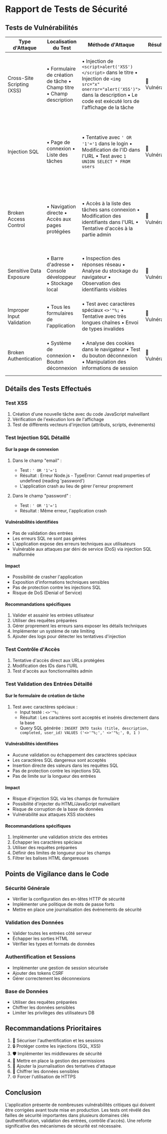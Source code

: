 # Rapport de Tests de Sécurité

## Tests de Vulnérabilités

| Type d'Attaque             | Localisation du Test                                                  | Méthode d'Attaque                                                                                                                                                                              | Résultat     | Impact                                                                                                                      |
| -------------------------- | --------------------------------------------------------------------- | ---------------------------------------------------------------------------------------------------------------------------------------------------------------------------------------------- | ------------ | --------------------------------------------------------------------------------------------------------------------------- |
| Cross-Site Scripting (XSS) | • Formulaire de création de tâche  • Champ titre  • Champ description | • Injection de `<script>alert('XSS')</script>` dans le titre  • Injection de `<img src="x" onerror="alert('XSS')">` dans la description  • Le code est exécuté lors de l'affichage de la tâche | 🔴 Vulnérable | • Le code JavaScript malveillant est exécuté  • Possible vol de cookies de session  • Modification du contenu de la page    |
| Injection SQL              | • Page de connexion  • Liste des tâches                               | • Tentative avec `' OR '1'='1` dans le login  • Modification de l'ID dans l'URL  • Test avec `1 UNION SELECT * FROM users`                                                                     | 🔴 Vulnérable | • Connexion possible sans identifiants valides  • Accès aux données d'autres utilisateurs  • Possible extraction de la base |
| Broken Access Control      | • Navigation directe  • Accès aux pages protégées                     | • Accès à la liste des tâches sans connexion  • Modification des identifiants dans l'URL  • Tentative d'accès à la partie admin                                                                | 🔴 Vulnérable | • Accès aux tâches sans authentification  • Visualisation des tâches d'autres utilisateurs  • Pas de vérification de rôle   |
| Sensitive Data Exposure    | • Barre d'adresse  • Console développeur  • Stockage local            | • Inspection des réponses réseau  • Analyse du stockage du navigateur  • Observation des identifiants visibles                                                                                 | 🔴 Vulnérable | • Identifiants techniques exposés  • Données sensibles en clair  • Pas de HTTPS                                             |
| Improper Input Validation  | • Tous les formulaires de l'application                               | • Test avec caractères spéciaux `<>'"%;`  • Tentative avec très longues chaînes  • Envoi de types invalides                                                                                    | 🔴 Vulnérable | • Aucune validation côté serveur  • Pas de limite de taille  • Accepte tous les types                                       |
| Broken Authentication      | • Système de connexion  • Bouton déconnexion                          | • Analyse des cookies dans le navigateur  • Test du bouton déconnexion  • Manipulation des informations de session                                                                             | 🔴 Vulnérable | • Session non sécurisée  • Pas de déconnexion réelle  • Tokens non utilisés                                                 |

## Détails des Tests Effectués

### Test XSS

1. Création d'une nouvelle tâche avec du code JavaScript malveillant
2. Vérification de l'exécution lors de l'affichage
3. Test de différents vecteurs d'injection (attributs, scripts, événements)

### Test Injection SQL Détaillé

#### Sur la page de connexion

1. Dans le champ "email" :
   - Test : `' OR '1'='1`
   - Résultat : Erreur Node.js - TypeError: Cannot read properties of undefined (reading 'password')
   - L'application crash au lieu de gérer l'erreur proprement

2. Dans le champ "password" :
   - Test : `' OR '1'='1`
   - Résultat : Même erreur, l'application crash

#### Vulnérabilités identifiées

- Pas de validation des entrées
- Les erreurs SQL ne sont pas gérées
- L'application expose des erreurs techniques aux utilisateurs
- Vulnérable aux attaques par déni de service (DoS) via injection SQL malformée

#### Impact

- Possibilité de crasher l'application
- Exposition d'informations techniques sensibles
- Pas de protection contre les injections SQL
- Risque de DoS (Denial of Service)

#### Recommandations spécifiques

1. Valider et assainir les entrées utilisateur
2. Utiliser des requêtes préparées
3. Gérer proprement les erreurs sans exposer les détails techniques
4. Implémenter un système de rate limiting
5. Ajouter des logs pour détecter les tentatives d'injection

### Test Contrôle d'Accès

1. Tentative d'accès direct aux URLs protégées
2. Modification des IDs dans l'URL
3. Test d'accès aux fonctionnalités admin

### Test Validation des Entrées Détaillé

#### Sur le formulaire de création de tâche

1. Test avec caractères spéciaux :
   - Input testé : `<>'"%;`
   - Résultat : Les caractères sont acceptés et insérés directement dans la base
   - Query SQL générée : `INSERT INTO tasks (title, description, completed, user_id) VALUES ('<>'"%;',' <>'"%;', 0, 1 )`

#### Vulnérabilités identifiées

- Aucune validation ou échappement des caractères spéciaux
- Les caractères SQL dangereux sont acceptés
- Insertion directe des valeurs dans les requêtes SQL
- Pas de protection contre les injections SQL
- Pas de limite sur la longueur des entrées

#### Impact

- Risque d'injection SQL via les champs de formulaire
- Possibilité d'injecter du HTML/JavaScript malveillant
- Risque de corruption de la base de données
- Vulnérabilité aux attaques XSS stockées

#### Recommandations spécifiques

1. Implémenter une validation stricte des entrées
2. Échapper les caractères spéciaux
3. Utiliser des requêtes préparées
4. Définir des limites de longueur pour les champs
5. Filtrer les balises HTML dangereuses

## Points de Vigilance dans le Code

### Sécurité Générale

- Vérifier la configuration des en-têtes HTTP de sécurité
- Implémenter une politique de mots de passe forts
- Mettre en place une journalisation des événements de sécurité

### Validation des Données

- Valider toutes les entrées côté serveur
- Échapper les sorties HTML
- Vérifier les types et formats de données

### Authentification et Sessions

- Implémenter une gestion de session sécurisée
- Ajouter des tokens CSRF
- Gérer correctement les déconnexions

### Base de Données

- Utiliser des requêtes préparées
- Chiffrer les données sensibles
- Limiter les privilèges des utilisateurs DB

## Recommandations Prioritaires

1. 🚨 Sécuriser l'authentification et les sessions
2. 🔒 Protéger contre les injections (SQL, XSS)
3. 🛡️ Implémenter les middlewares de sécurité
4. 🔑 Mettre en place la gestion des permissions
5. 📝 Ajouter la journalisation des tentatives d'attaque
6. 🔐 Chiffrer les données sensibles
7. 🌐 Forcer l'utilisation de HTTPS

## Conclusion

L'application présente de nombreuses vulnérabilités critiques qui doivent être corrigées avant toute mise en production. Les tests ont révélé des failles de sécurité importantes dans plusieurs domaines clés (authentification, validation des entrées, contrôle d'accès). Une refonte significative des mécanismes de sécurité est nécessaire.
